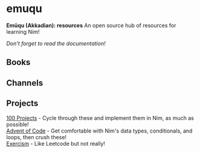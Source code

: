 # emuqu
**Emūqu (Akkadian): resources**
An open source hub of resources for learning Nim! 

_Don't forget to read the documentation!_

## Books

## Channels

## Projects
[100 Projects](https://www.100projects.dev/) - Cycle through these and implement them in Nim, as much as possible!  
[Advent of Code](https://adventofcode.com/) - Get comfortable with Nim's data types, conditionals, and loops, then crush these!  
[Exercism](https://exercism.org/tracks/nim) - Like Leetcode but not really!
